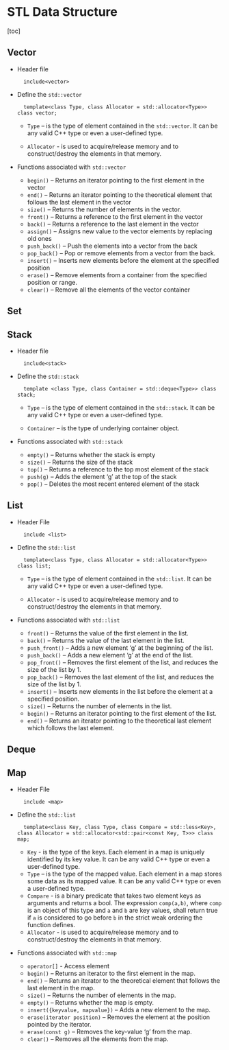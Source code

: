 # STL Data Structure

[toc]

## Vector

- Header file
        
        include<vector>

- Define the `std::vector`

        template<class Type, class Allocator = std::allocator<Type>> class vector;

    - `Type` – is the type of element contained in the `std::vector`. It can be any valid C++ type or even a user-defined type.

    - `Allocator` - is used to acquire/release memory and to construct/destroy the elements in that memory.

- Functions associated with `std::vector`
    - `begin()` – Returns an iterator pointing to the first element in the vector
    - `end()` – Returns an iterator pointing to the theoretical element that follows the last element in the vector
    - `size()` – Returns the number of elements in the vector.
    - `front()` – Returns a reference to the first element in the vector
    - `back()` – Returns a reference to the last element in the vector
    - `assign()` – Assigns new value to the vector elements by replacing old ones
    - `push_back()` – Push the elements into a vector from the back
    - `pop_back()` – Pop or remove elements from a vector from the back.
    - `insert()` – Inserts new elements before the element at the specified position
    - `erase()` – Remove elements from a container from the specified position or range.
    - `clear()` – Remove all the elements of the vector container

## Set

## Stack

- Header file
        
        include<stack>

- Define the `std::stack`

        template <class Type, class Container = std::deque<Type>> class stack;

    - `Type` – is the type of element contained in the `std::stack`. It can be any valid C++ type or even a user-defined type.

    - `Container` – is the type of underlying container object.

- Functions associated with `std::stack`
    - `empty()` – Returns whether the stack is empty
    - `size()` – Returns the size of the stack
    - `top()` – Returns a reference to the top most element of the stack
    - `push(g)` – Adds the element ‘g’ at the top of the stack
    - `pop()` – Deletes the most recent entered element of the stack

## List

- Header File

        include <list>

- Define the `std::list`

        template<class Type, class Allocator = std::allocator<Type>> class list;

    - `Type` – is the type of element contained in the `std::list`. It can be any valid C++ type or even a user-defined type.

    - `Allocator` - is used to acquire/release memory and to construct/destroy the elements in that memory.

- Functions associated with `std::list`
    - `front()` – Returns the value of the first element in the list.
    - `back()` – Returns the value of the last element in the list.
    - `push_front()` – Adds a new element ‘g’ at the beginning of the list.
    - `push_back()` – Adds a new element ‘g’ at the end of the list.
    - `pop_front()` – Removes the first element of the list, and reduces the size of the list by 1.
    - `pop_back()` – Removes the last element of the list, and reduces the size of the list by 1.
    - `insert()` – Inserts new elements in the list before the element at a specified position.
    - `size()` – Returns the number of elements in the list.
    - `begin()` – Returns an iterator pointing to the first element of the list.
    - `end()` – Returns an iterator pointing to the theoretical last element which follows the last element.

## Deque

## Map

- Header File

        include <map>

- Define the `std::list`

        template<class Key, class Type, class Compare = std::less<Key>, class Allocator = std::allocator<std::pair<const Key, T>>> class map;

    - `Key` - is the type of the keys. Each element in a map is uniquely identified by its key value. It can be any valid C++ type or even a user-defined type.
    - `Type` – is the type of the mapped value. Each element in a map stores some data as its mapped value. It can be any valid C++ type or even a user-defined type.
    - `Compare` - is a binary predicate that takes two element keys as arguments and returns a bool. The expression `comp(a,b)`, where `comp` is an object of this type and `a` and `b` are key values, shall return true if `a` is considered to go before `b` in the strict weak ordering the function defines.
    - `Allocator` - is used to acquire/release memory and to construct/destroy the elements in that memory.

- Functions associated with `std::map`

    - `operator[]` - Access element
    - `begin()` – Returns an iterator to the first element in the map.
    - `end()` – Returns an iterator to the theoretical element that follows the last element in the map.
    - `size()` – Returns the number of elements in the map.
    - `empty()` – Returns whether the map is empty.
    - `insert({keyvalue, mapvalue})` – Adds a new element to the map.
    - `erase(iterator position)` – Removes the element at the position pointed by the iterator.
    - `erase(const g)` – Removes the key-value ‘g’ from the map.
    - `clear()` – Removes all the elements from the map.